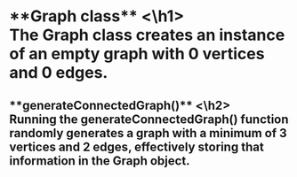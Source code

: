 <h1>**Graph class** <\h1> <br>
The Graph class creates an instance of an empty graph with 0 vertices and 0 edges. 

<h2>**generateConnectedGraph()** <\h2> <br>
Running the generateConnectedGraph() function randomly generates a graph with a minimum of 3 vertices and 2 edges, effectively storing that information in the Graph object. 
